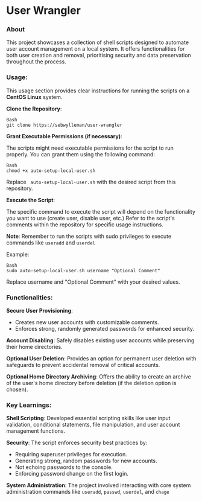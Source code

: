 # User Wrangler

### About

This project showcases a collection of shell scripts designed to automate user account management on a local system. It offers functionalities for both user creation and removal, prioritising security and data preservation throughout the process.

### Usage:

This usage section provides clear instructions for running the scripts on a **CentOS Linux** system.

**Clone the Repository**:

```
Bash
git clone https://sebwylleman/user-wrangler
```

**Grant Executable Permissions (if necessary)**:

The scripts might need executable permissions for the script to run properly. You can grant them using the following command:

```
Bash
chmod +x auto-setup-local-user.sh
```

Replace ` auto-setup-local-user.sh` with the desired script from this repository.

**Execute the Script**:

The specific command to execute the script will depend on the functionality you want to use (create user, disable user, etc.) Refer to the script's comments within the repository for specific usage instructions.

**Note**: Remember to run the scripts with sudo privileges to execute commands like `useradd` and `userdel`

Example:

```
Bash
sudo auto-setup-local-user.sh username "Optional Comment"
```

Replace username and "Optional Comment" with your desired values.

### Functionalities:

**Secure User Provisioning**:

- Creates new user accounts with customizable comments.
- Enforces strong, randomly generated passwords for enhanced security.

**Account Disabling**: Safely disables existing user accounts while preserving their home directories.

**Optional User Deletion**: Provides an option for permanent user deletion with safeguards to prevent accidental removal of critical accounts.

**Optional Home Directory Archiving**: Offers the ability to create an archive of the user's home directory before deletion (if the deletion option is chosen).

### Key Learnings:

**Shell Scripting**: Developed essential scripting skills like user input validation, conditional statements, file manipulation, and user account management functions.

**Security**: The script enforces security best practices by:

- Requiring superuser privileges for execution.
- Generating strong, random passwords for new accounts.
- Not echoing passwords to the console.
- Enforcing password change on the first login.

**System Administration**: The project involved interacting with core system administration commands like `useradd`, `passwd`, `userdel`, and `chage`
